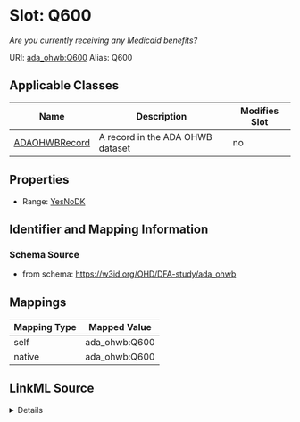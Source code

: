 

# Slot: Q600 


_Are you currently receiving any Medicaid benefits?_





URI: [ada_ohwb:Q600](https://w3id.org/OHD/DFA-study/ada_ohwb/Q600)
Alias: Q600

<!-- no inheritance hierarchy -->





## Applicable Classes

| Name | Description | Modifies Slot |
| --- | --- | --- |
| [ADAOHWBRecord](ADAOHWBRecord.md) | A record in the ADA OHWB dataset |  no  |







## Properties

* Range: [YesNoDK](YesNoDK.md)





## Identifier and Mapping Information







### Schema Source


* from schema: https://w3id.org/OHD/DFA-study/ada_ohwb




## Mappings

| Mapping Type | Mapped Value |
| ---  | ---  |
| self | ada_ohwb:Q600 |
| native | ada_ohwb:Q600 |




## LinkML Source

<details>
```yaml
name: Q600
description: Are you currently receiving any Medicaid benefits?
from_schema: https://w3id.org/OHD/DFA-study/ada_ohwb
rank: 1000
alias: Q600
domain_of:
- ADA_OHWBRecord
range: YesNoDK

```
</details>